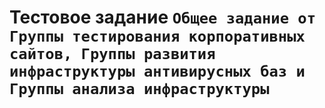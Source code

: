 # Тестовое задание `Общее задание от Группы тестирования корпоративных сайтов, Группы развития инфраструктуры антивирусных баз и Группы анализа инфраструктуры`

